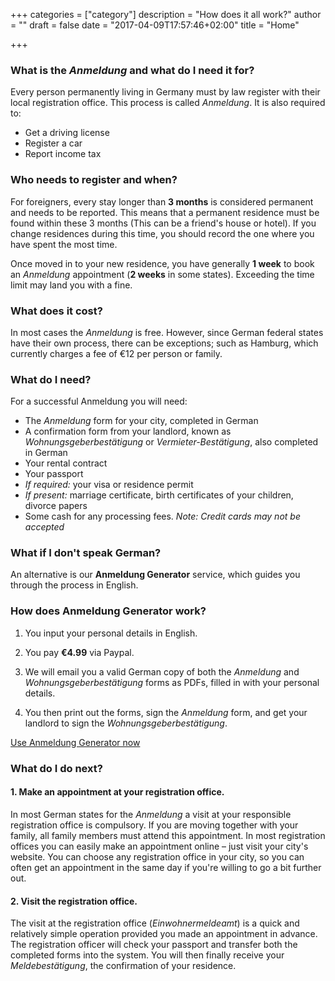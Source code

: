 +++
categories = ["category"]
description = "How does it all work?"
author = ""
draft = false
date = "2017-04-09T17:57:46+02:00"
title = "Home"

+++

### What is the *Anmeldung* and what do I need it for?

Every person permanently living in Germany must by law register with their local registration office. This process is called *Anmeldung*. It is also required to:

- Get a driving license
- Register a car
- Report income tax

### Who needs to register and when?

For foreigners, every stay longer than **3 months** is considered permanent and needs to be reported. This means that a permanent residence must be found within these 3 months (This can be a friend's house or hotel). If you change residences during this time, you should record the one where you have spent the most time.

 Once moved in to your new residence, you have generally **1 week** to book an *Anmeldung*  appointment (**2 weeks** in some states). Exceeding the time limit may land you with a fine.

### What does it cost?

In most cases the *Anmeldung* is free. However, since German federal states have their own process, there can be exceptions; such as Hamburg, which currently charges a fee of €12 per person or family.

### What do I need?

For a successful Anmeldung you will need:

-	The *Anmeldung* form for your city, completed in German
-	A confirmation form from your landlord, known as *Wohnungsgeberbestätigung* or *Vermieter-Bestätigung*, also completed in German
-	Your rental contract
-	Your passport
-	*If required:* your visa or residence permit
-	*If present:* marriage certificate, birth certificates of your children, divorce papers
-	Some cash for any processing fees. *Note: Credit cards may not be accepted*

### What if I don't speak German?

 An alternative is our **Anmeldung Generator** service, which guides you through the process in English.


### How does **Anmeldung Generator** work?

1. You input your personal details in English.

2. You pay **€4.99** via Paypal.

3. We will email you a valid German copy of both the *Anmeldung* and *Wohnungsgeberbestätigung* forms as PDFs, filled in with your personal details.

4. You then print out the forms, sign the *Anmeldung* form, and get your landlord to sign the *Wohnungsgeberbestätigung*.

<a type="button" class="btn btn-primary button" href="./post/anmeldung-generator">
Use Anmeldung Generator now
</a>

### What do I do next?

#### 1. Make an appointment at your registration office.

In most German states for the *Anmeldung* a visit at your responsible registration office is compulsory. If you are moving together with your family, all family members must attend this appointment. In most registration offices you can easily make an appointment online – just visit your city's website. You can choose any registration office in your city, so you can often get an appointment in the same day if you're willing to go a bit further out.

#### 2. Visit the registration office.

The visit at the registration office (*Einwohnermeldeamt*) is a quick and relatively simple operation provided you made an appointment in advance. The registration officer will check your passport and transfer both the completed forms into the system. You will then finally receive your *Meldebestätigung*, the confirmation of your residence.
